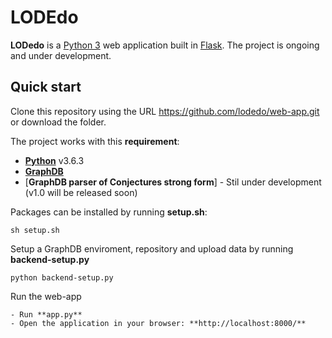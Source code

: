 # LODEdo

**LODedo** is a [Python 3](https://www.python.org/downloads/) web application built in [Flask](https://flask.palletsprojects.com/en/2.3.x/). 
The project is ongoing and under development.

## Quick start

Clone this repository using the URL https://github.com/lodedo/web-app.git
or download the folder.

The project works with this **requirement**:

- [**Python**](https://www.python.org/downloads/) v3.6.3
- [**GraphDB**](https://graphdb.ontotext.com/)
- [**GraphDB parser of Conjectures strong form**] - Stil under development (v1.0 will be released soon)

Packages can be installed by running **setup.sh**:
```
sh setup.sh
```

Setup a GraphDB enviroment, repository and upload data by running **backend-setup.py**
```
python backend-setup.py
```
Run the web-app
```
- Run **app.py**
- Open the application in your browser: **http://localhost:8000/**
```
